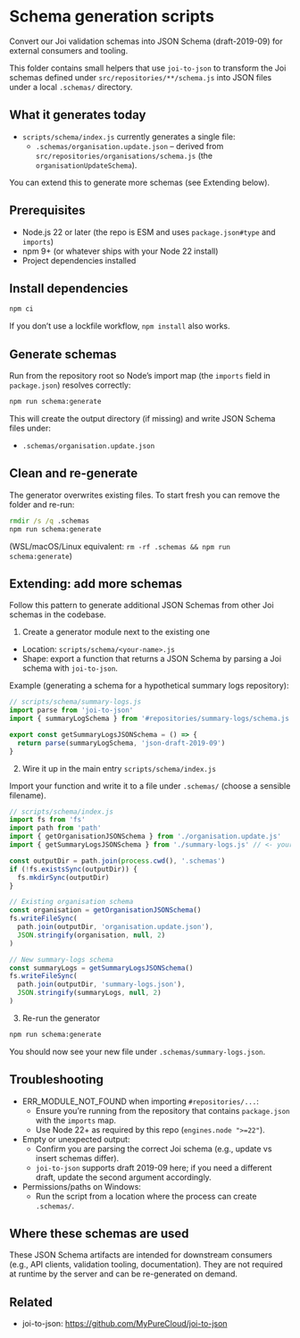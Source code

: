 # Schema generation scripts

Convert our Joi validation schemas into JSON Schema (draft-2019-09) for external consumers and tooling.

This folder contains small helpers that use `joi-to-json` to transform the Joi schemas defined under `src/repositories/**/schema.js` into JSON files under a local `.schemas/` directory.

## What it generates today

- `scripts/schema/index.js` currently generates a single file:
  - `.schemas/organisation.update.json` – derived from `src/repositories/organisations/schema.js` (the `organisationUpdateSchema`).

You can extend this to generate more schemas (see Extending below).

## Prerequisites

- Node.js 22 or later (the repo is ESM and uses `package.json#type` and `imports`)
- npm 9+ (or whatever ships with your Node 22 install)
- Project dependencies installed

## Install dependencies

```cmd
npm ci
```

If you don’t use a lockfile workflow, `npm install` also works.

## Generate schemas

Run from the repository root so Node’s import map (the `imports` field in `package.json`) resolves correctly:

```cmd
npm run schema:generate
```

This will create the output directory (if missing) and write JSON Schema files under:

- `.schemas/organisation.update.json`

## Clean and re-generate

The generator overwrites existing files. To start fresh you can remove the folder and re-run:

```cmd
rmdir /s /q .schemas
npm run schema:generate
```

(WSL/macOS/Linux equivalent: `rm -rf .schemas && npm run schema:generate`)

## Extending: add more schemas

Follow this pattern to generate additional JSON Schemas from other Joi schemas in the codebase.

1. Create a generator module next to the existing one

- Location: `scripts/schema/<your-name>.js`
- Shape: export a function that returns a JSON Schema by parsing a Joi schema with `joi-to-json`.

Example (generating a schema for a hypothetical summary logs repository):

```js
// scripts/schema/summary-logs.js
import parse from 'joi-to-json'
import { summaryLogSchema } from '#repositories/summary-logs/schema.js'

export const getSummaryLogsJSONSchema = () => {
  return parse(summaryLogSchema, 'json-draft-2019-09')
}
```

2. Wire it up in the main entry `scripts/schema/index.js`

Import your function and write it to a file under `.schemas/` (choose a sensible filename).

```js
// scripts/schema/index.js
import fs from 'fs'
import path from 'path'
import { getOrganisationJSONSchema } from './organisation.update.js'
import { getSummaryLogsJSONSchema } from './summary-logs.js' // <- your new generator

const outputDir = path.join(process.cwd(), '.schemas')
if (!fs.existsSync(outputDir)) {
  fs.mkdirSync(outputDir)
}

// Existing organisation schema
const organisation = getOrganisationJSONSchema()
fs.writeFileSync(
  path.join(outputDir, 'organisation.update.json'),
  JSON.stringify(organisation, null, 2)
)

// New summary-logs schema
const summaryLogs = getSummaryLogsJSONSchema()
fs.writeFileSync(
  path.join(outputDir, 'summary-logs.json'),
  JSON.stringify(summaryLogs, null, 2)
)
```

3. Re-run the generator

```cmd
npm run schema:generate
```

You should now see your new file under `.schemas/summary-logs.json`.

## Troubleshooting

- ERR_MODULE_NOT_FOUND when importing `#repositories/...`:
  - Ensure you’re running from the repository that contains `package.json` with the `imports` map.
  - Use Node 22+ as required by this repo (`engines.node ">=22"`).
- Empty or unexpected output:
  - Confirm you are parsing the correct Joi schema (e.g., update vs insert schemas differ).
  - `joi-to-json` supports draft 2019-09 here; if you need a different draft, update the second argument accordingly.
- Permissions/paths on Windows:
  - Run the script from a location where the process can create `.schemas/`.

## Where these schemas are used

These JSON Schema artifacts are intended for downstream consumers (e.g., API clients, validation tooling, documentation). They are not required at runtime by the server and can be re-generated on demand.

## Related

- joi-to-json: https://github.com/MyPureCloud/joi-to-json
